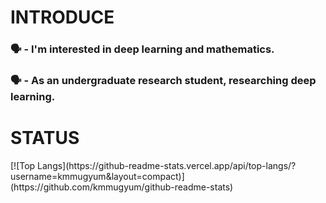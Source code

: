 <h1>INTRODUCE</h1>
<h3>🗣️ - I'm interested in deep learning and mathematics.</h3>
<h3>🗣️ - As an undergraduate research student, researching deep learning.</h3>
<h1>STATUS</h1>
[![Top Langs](https://github-readme-stats.vercel.app/api/top-langs/?username=kmmugyum&layout=compact)](https://github.com/kmmugyum/github-readme-stats)
